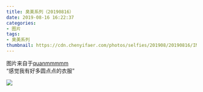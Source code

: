 ```yaml
---
title: 臭美系列（20190816）
date: 2019-08-16 16:22:37
categories:
- 图片
tags:
- 臭美系列
thumbnail: https://cdn.chenyifaer.com/photos/selfies/201908/20190816/IMG_7149.JPG
---
```


图片来自于<a href="https://weibo.com/p/1005051720171447" target="_blank">quanmmmmm</a><br/> ​​​“感觉我有好多圆点点的衣服” 

![](https://cdn.chenyifaer.com/photos/selfies/201908/20190816/IMG_7149.JPG)
